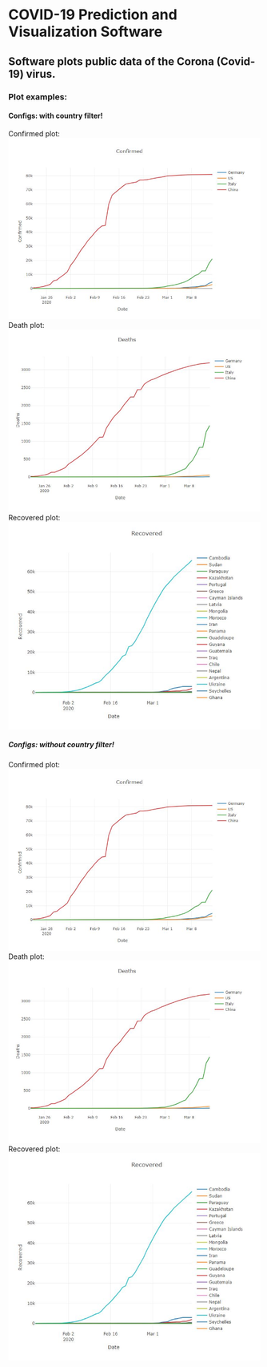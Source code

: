 # COVID-19 Prediction and Visualization Software

## Software plots public data of the Corona (Covid-19) virus.

### Plot examples:
#### Configs: with country filter!
Confirmed plot:
![Tornadoes](images/c1.JPG) 
Death plot:
![](images/d1.JPG) 
Recovered plot:
![](images/r2.JPG)

##### Configs: *without* country filter!
Confirmed plot:
![Tornadoes](images/c1.JPG) 
Death plot:
![Tornadoes](images/d1.JPG) 
Recovered plot:
![Tornadoes](images/r2.JPG)
 